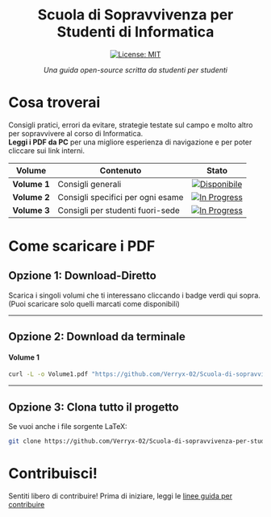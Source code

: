 <div align="center">

# Scuola di Sopravvivenza per Studenti di Informatica

[![License: MIT](https://img.shields.io/badge/License-MIT-yellow.svg)](LICENSE)

_Una guida open-source scritta da studenti per studenti_

</div>

# Cosa troverai


Consigli pratici, errori da evitare, strategie testate sul campo e molto altro per sopravvivere al corso di Informatica.   
**Leggi i PDF da PC** per una migliore esperienza di navigazione e per poter cliccare sui link interni.

|Volume|Contenuto|Stato|
|---|---|---|
|**Volume 1**|Consigli generali|<div align="center">[![Disponibile](https://img.shields.io/badge/%20%20Disponibile%20%20-limegreen?style=flat-square&logo=github)](https://github.com/Verryx-02/Scuola-di-sopravvivenza-per-studenti-di-Informatica/raw/main/Volume1.pdf)</div>|
|**Volume 2**|Consigli specifici per ogni esame|<div align="center">[![In Progress](https://img.shields.io/badge/%20%20Work%20in%20Progress%20%20-darkred?style=flat-square)](https://github.com/Verryx-02/Scuola-di-sopravvivenza-per-studenti-di-Informatica/raw/main/Volume2.pdf)</div>|
|**Volume 3**|Consigli per studenti fuori-sede|<div align="center">[![In Progress](https://img.shields.io/badge/%20%20Work%20in%20Progress%20%20-darkred?style=flat-square)](https://github.com/Verryx-02/Scuola-di-sopravvivenza-per-studenti-di-Informatica/raw/main/Volume3.pdf)</div>|


# Come scaricare i PDF

## Opzione 1: Download-Diretto

Scarica i singoli volumi che ti interessano cliccando i badge verdi qui sopra. (Puoi scaricare solo quelli marcati come disponibili) 

---

## Opzione 2: Download da terminale

#### Volume 1

```bash
curl -L -o Volume1.pdf "https://github.com/Verryx-02/Scuola-di-sopravvivenza-per-studenti-di-Informatica/raw/main/Volume1.pdf"
```

---

## Opzione 3: Clona tutto il progetto

Se vuoi anche i file sorgente LaTeX:

```bash
git clone https://github.com/Verryx-02/Scuola-di-sopravvivenza-per-studenti-di-Informatica.git
```

# Contribuisci!

Sentiti libero di contribuire! Prima di iniziare, leggi le [linee guida per contribuire](https://github.com/Verryx-02/Scuola-di-sopravvivenza-per-studenti-di-Informatica/blob/main/CONTRIBUTING.md)